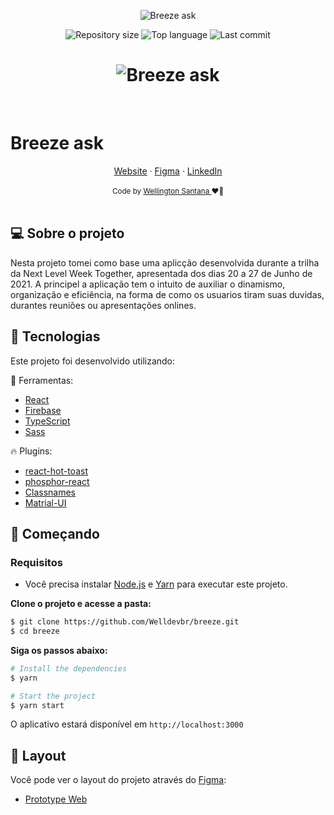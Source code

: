 <p align="center">
  <img alt="Breeze ask" src="https://github.com/Welldevbr/breeze-asks/blob/e9a52825c7828cf1d495e75bec52598f7bc3c4b0/src/assets/Logo.svg">
</p>

<p align="center">
  <img alt="Repository size" src="https://img.shields.io/github/repo-size/Welldevbr/breeze">
  <img alt="Top language" src="https://img.shields.io/github/languages/top/Welldevbr/breeze">
  <img alt="Last commit" src="https://img.shields.io/github/last-commit/Welldevbr/breeze">
</p>

<h1 align="center">
    <img alt="Breeze ask" title="breezeask" src="https://github.com/Welldevbr/breeze-asks/blob/e9a52825c7828cf1d495e75bec52598f7bc3c4b0/src/assets/cover.svg" />
</h1>

<br>

# Breeze ask

<div align="center">
<a href="https://breeze-ask.web.app/" target="_blank" alt="demonstração do app">Website</a> 
<span> · </span>
<a href="https://www.figma.com/file/d2RGdu9D8FLoSJhH39j6tf/Breeze-Asks?node-id=0%3A1">Figma</a> 
<span> · </span>
<a href="https://www.linkedin.com/in/wellington-santana-b616991b8/">LinkedIn</a>
</div>
<br />
<div align="center">
  <sub>Code by <a href="https://www.linkedin.com/in/wellington-santana-b616991b8/">Wellington Santana </a> ❤️👋</sub>
</div>
<br />

## 💻 Sobre o projeto

Nesta projeto tomei como base uma aplicção desenvolvida durante a trilha da Next Level Week Together, apresentada dos dias 20 a 27 de Junho de 2021. A principel a aplicação tem o intuito de auxiliar o dinamismo, organização e eficiência, na forma de como os usuarios tiram suas duvidas, durantes reuniões ou apresentações onlines.

## 🧪 Tecnologias

Este projeto foi desenvolvido utilizando:

🎯 Ferramentas:
- [React](https://reactjs.org)
- [Firebase](https://firebase.google.com/)
- [TypeScript](https://www.typescriptlang.org/)
- [Sass](https://sass.com/)

🔥 Plugins:
- [react-hot-toast](https://github.com/timolins/react-hot-toast)
- [phosphor-react](https://github.com/phosphor-icons/phosphor-react)
- [Classnames](https://github.com/JedWatson/classnames)
- [Matrial-UI](https://github.com/mui/material-ui)
## 🚀 Começando

### Requisitos

- Você precisa instalar [Node.js](https://nodejs.org/en/download/) e [Yarn](https://yarnpkg.com/) para executar este projeto.

**Clone o projeto e acesse a pasta:**

```bash
$ git clone https://github.com/Welldevbr/breeze.git
$ cd breeze
```

**Siga os passos abaixo:**
```bash
# Install the dependencies
$ yarn

# Start the project
$ yarn start
```
O aplicativo estará disponível em `http://localhost:3000`

## 🎨 Layout

Você pode ver o layout do projeto através do [Figma](http://figma.com/):

- [Prototype Web](https://www.figma.com/file/rgNLDQE5dlwJriJTB8tn11/Letmeask) 

